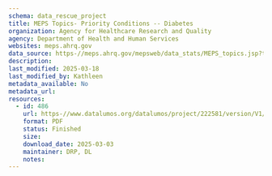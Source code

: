 ```yaml
---
schema: data_rescue_project 
title: MEPS Topics- Priority Conditions -- Diabetes
organization: Agency for Healthcare Research and Quality
agency: Department of Health and Human Services
websites: meps.ahrq.gov
data_source: https-//meps.ahrq.gov/mepsweb/data_stats/MEPS_topics.jsp?topicid=4Z1
description: 
last_modified: 2025-03-18
last_modified_by: Kathleen
metadata_available: No
metadata_url: 
resources:
  - id: 486
    url: https-//www.datalumos.org/datalumos/project/222581/version/V1/view
    format: PDF
    status: Finished
    size: 
    download_date: 2025-03-03
    maintainer: DRP, DL
    notes: 
---
```

